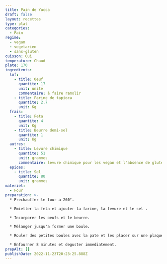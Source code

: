 ```yaml
---
title: Pain de Yucca
draft: false
layout: recettes
type: plat
categories:
  - Pain
regime:
  - vegan
  - vegetarien
  - sans-gluten
cuisson: Oui
temperature: Chaud
plate: 170
ingredients:
  lof:
    - title: Oeuf
      quantite: 17
      unit: unité
      commentaire: à faire ramolir
    - title: Farine de tapioca
      quantite: 2.7
      unit: Kg
  frais:
    - title: Feta
      quantite: 4
      unit: Kg
    - title: Beurre demi-sel
      quantite: 1
      unit: Kg
  autres:
    - title: Levure chimique
      quantite: 51
      unit: grammes
      commentaire: levure chimique pour les vegan et l'absence de gluten...
  epices:
    - title: Sel
      quantite: 80
      unit: grammes
materiel:
  - Four
preparation: >-
  * Prechauffer le four a 260°.

  * Emietter la feta et ajouter la farine, la levure et le sel .

  * Incorporer les oeufs et le beurre.

  * Mélanger jusqu'a former une boule.

  * Rouler des petites boules avec la pate et les placer sur une plaque recouvert de papier sulfu.

  * Enfourner 8 minutes et deguster immediatement.
prepAlt: []
publishDate: 2022-11-23T20:23:25.888Z
---
```

